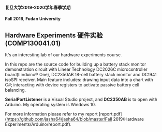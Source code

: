#### 复旦大学2019-2020学年春季学期

#### Fall 2019, Fudan University

## Hardware Experiments 硬件实验 (COMP130041.01)

It's an interesting lab of our hardware experiments course.

In this repo are the source code for building up a battery stack monitor demonstration circuit with Linear Technology DC2026C microcontroller board(Linduino® One), DC2350AB 18-cell battery stack monitor and DC1941 isoSPI receiver. Main feature includes: drawing input data into a chart with C#; interacting with device registers to activate passive battery cell balancing.

**SerialPortListener** is a Visual Studio project, and **DC2350AB** is to open with Arduino. My operating system is Windows 10.

For more information please refer to my report [report.pdf](https://github.com/jasha64/jasha64/blob/master/Fall 2019/Hardware Experiments/Arduino/report.pdf).

